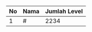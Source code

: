 | No | Nama            | Jumlah Level |
|----|-----------------|--------------|
| 1  | #    |    2234        |
